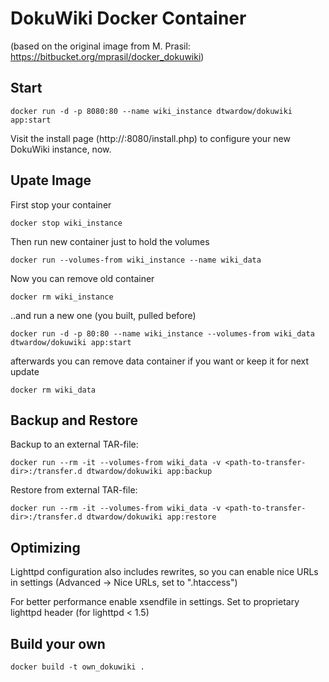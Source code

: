 DokuWiki Docker Container
=========================

(based on the original image from M. Prasil: https://bitbucket.org/mprasil/docker_dokuwiki)

Start
-----

	docker run -d -p 8080:80 --name wiki_instance dtwardow/dokuwiki app:start

Visit the install page (http://<host-ip>:8080/install.php) to configure your
new DokuWiki instance, now.

Upate Image
-----------

First stop your container

	docker stop wiki_instance

Then run new container just to hold the volumes

	docker run --volumes-from wiki_instance --name wiki_data

Now you can remove old container

	docker rm wiki_instance

..and run a new one (you built, pulled before)

	docker run -d -p 80:80 --name wiki_instance --volumes-from wiki_data dtwardow/dokuwiki app:start

afterwards you can remove data container if you want or keep it for next update

	docker rm wiki_data

Backup and Restore
------------------

Backup to an external TAR-file:

    docker run --rm -it --volumes-from wiki_data -v <path-to-transfer-dir>:/transfer.d dtwardow/dokuwiki app:backup

Restore from external TAR-file:

    docker run --rm -it --volumes-from wiki_data -v <path-to-transfer-dir>:/transfer.d dtwardow/dokuwiki app:restore

Optimizing
----------

Lighttpd configuration also includes rewrites, so you can enable 
nice URLs in settings (Advanced -> Nice URLs, set to ".htaccess")

For better performance enable xsendfile in settings.
Set to proprietary lighttpd header (for lighttpd < 1.5)

Build your own
--------------

	docker build -t own_dokuwiki .

